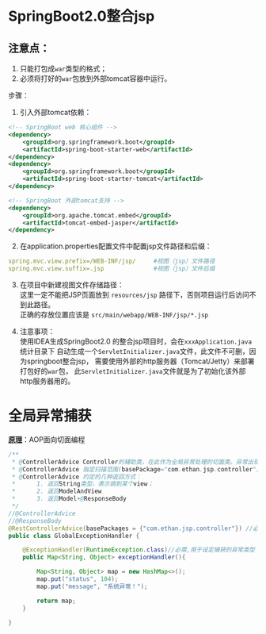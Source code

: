 # SpringBoot2.0整合jsp
## 注意点：  
1. 只能打包成`war`类型的格式；
2. 必须将打好的`war`包放到外部tomcat容器中运行。

步骤：  
1. 引入外部tomcat依赖：
```xml
<!-- SpringBoot web 核心组件 -->
<dependency>
    <groupId>org.springframework.boot</groupId>
    <artifactId>spring-boot-starter-web</artifactId>
</dependency>
<dependency>
    <groupId>org.springframework.boot</groupId>
    <artifactId>spring-boot-starter-tomcat</artifactId>
</dependency>

<!-- SpringBoot 外部tomcat支持 -->	
<dependency>
    <groupId>org.apache.tomcat.embed</groupId>
    <artifactId>tomcat-embed-jasper</artifactId>
</dependency>
```
2. 在application.properties配置文件中配置jsp文件路径和后缀：
```yaml
spring.mvc.view.prefix=/WEB-INF/jsp/     #视图（jsp）文件路径
spring.mvc.view.suffix=.jsp              #视图（jsp）文件后缀
```

3. 在项目中新建视图文件存储路径：  
这里一定不能把JSP页面放到 `resources/jsp` 路径下，否则项目运行后访问不到此路径。  
正确的存放位置应该是 `src/main/webapp/WEB-INF/jsp/*.jsp`

4. 注意事项：  
使用IDEA生成SpringBoot2.0 的整合jsp项目时，会在`xxxApplication.java`统计目录下
自动生成一个`ServletInitializer.java`文件，此文件不可删，因为springboot整合jsp，
需要使用外部的http服务器（Tomcat/Jetty）来部署打包好的`war`包，
此`ServletInitializer.java`文件就是为了初始化该外部http服务器用的。


# 全局异常捕获
**[原理]()**：AOP面向切面编程

```java
/**
 * @ControllerAdvice Controller的辅助类，在此作为全局异常处理的切面类。异常出现时发送邮件也是在此处实现。
 * @ControllerAdvice 指定扫描范围(basePackage="com.ethan.jsp.controller")，一般扫描controller位置。
 * @ControllerAdvice 约定的几种返回方式：
 *      1. 返回String类型，表示跳到某个view；
 *      2. 返回ModelAndView
 *      3. 返回Model+@ResponseBody
 */
//@ControllerAdvice
//@ResponseBody
@RestControllerAdvice(basePackages = {"com.ethan.jsp.controller"}) //必需,相当于 @ControllerAdvice + @ResponseBody，用于以json形式返回捕获到的异常
public class GlobalExceptionHandler {

    @ExceptionHandler(RuntimeException.class)//必需,用于设定捕获的异常类型
    public Map<String, Object> exceptionHandler(){

        Map<String, Object> map = new HashMap<>();
        map.put("status", 104);
        map.put("message", "系统异常！");

        return map;
    }

}
```

